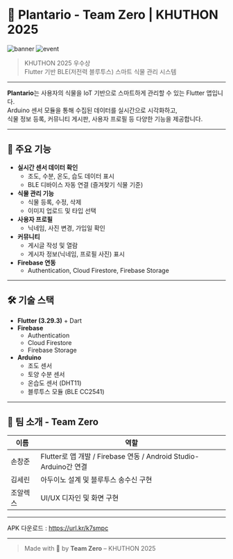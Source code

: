 # 🌿 Plantario - Team Zero | KHUTHON 2025

![banner](https://img.shields.io/badge/Team-Zero-brightgreen) ![event](https://img.shields.io/badge/Event-KHUTHON2025-blue)

> KHUTHON 2025 우수상  
> Flutter 기반 BLE(저전력 블루투스) 스마트 식물 관리 시스템

---

**Plantario**는 사용자의 식물을 IoT 기반으로 스마트하게 관리할 수 있는 Flutter 앱입니다.  
Arduino 센서 모듈을 통해 수집된 데이터를 실시간으로 시각화하고,  
식물 정보 등록, 커뮤니티 게시판, 사용자 프로필 등 다양한 기능을 제공합니다.

---

## 🌱 주요 기능

- **실시간 센서 데이터 확인**
  - 조도, 수분, 온도, 습도 데이터 표시
  - BLE 디바이스 자동 연결 (즐겨찾기 식물 기준)
- **식물 관리 기능**
  - 식물 등록, 수정, 삭제
  - 이미지 업로드 및 타입 선택
- **사용자 프로필**
  - 닉네임, 사진 변경, 가입일 확인
- **커뮤니티**
  - 게시글 작성 및 열람
  - 게시자 정보(닉네임, 프로필 사진) 표시
- **Firebase 연동**
  - Authentication, Cloud Firestore, Firebase Storage

---

## 🛠 기술 스택

- **Flutter (3.29.3)** + Dart
- **Firebase**
  - Authentication
  - Cloud Firestore
  - Firebase Storage
- **Arduino**
  - 조도 센서
  - 토양 수분 센서
  - 온습도 센서 (DHT11)
  - 블루투스 모듈 (BLE CC2541)

---

## 🚀 팀 소개 - Team Zero

| 이름 | 역할 |
|------|------|
| 손창준 | Flutter로 앱 개발 / Firebase 연동 / Android Studio-Arduino간 연결 |
| 김세린 | 아두이노 설계 및 블루투스 송수신 구현 |
| 조알렉스 | UI/UX 디자인 및 화면 구현 | 팀 대표

---

APK 다운로드 : https://url.kr/k7smpc

---

> Made with 💚 by **Team Zero** – KHUTHON 2025
